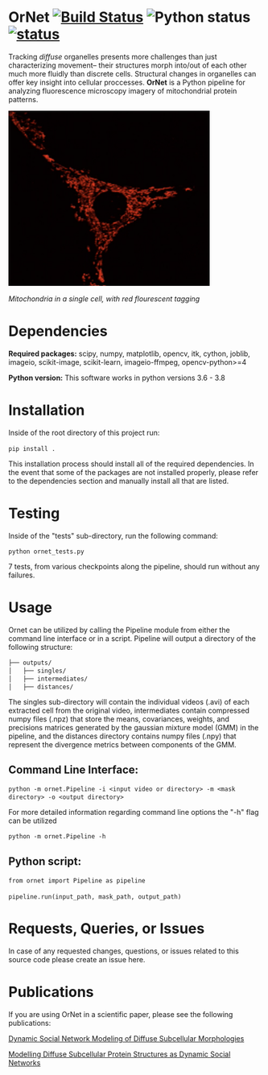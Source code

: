 # OrNet [![Build Status](https://travis-ci.org/quinngroup/ornet.svg?branch=master)](https://travis-ci.org/quinngroup/ornet) ![Python status](https://img.shields.io/badge/python-3.6%20%7C%203.7%20%7C%203.8-blue) [![status](https://joss.theoj.org/papers/6fbce182256576a0dd3d35c26f83a9ef/status.svg)](https://joss.theoj.org/papers/6fbce182256576a0dd3d35c26f83a9ef)
Tracking *diffuse* organelles presents more challenges than just characterizing movement– their structures morph into/out of each other much more fluidly than discrete cells. Structural changes in organelles can offer key insight into cellular proccesses. **OrNet** is a Python pipeline for analyzing fluorescence microscopy imagery of mitochondrial protein patterns. 


<img src="img/MitoEx.png" width="400">

*Mitochondria in a single cell, with red flourescent tagging* 

# Dependencies
**Required packages:** scipy, numpy, matplotlib, opencv, itk, cython,
joblib, imageio, scikit-image, scikit-learn, imageio-ffmpeg,
opencv-python>=4

**Python version:**
This software works in python versions 3.6 - 3.8

# Installation
Inside of the root directory of this project run:

```pip install .```

This installation process should install all of the required dependencies.
In the event that some of the packages are not installed properly,
please refer to the dependencies section and manually install all that are listed.

# Testing
Inside of the "tests" sub-directory, run the following command:

```
python ornet_tests.py
```

7 tests, from various checkpoints along the pipeline, should run without any failures.

# Usage
Ornet can be utilized by calling the Pipeline module from either the command line interface or in a script.
Pipeline will output a directory of the following structure:

```
├── outputs/
│   ├── singles/
│   ├── intermediates/
│   ├── distances/
```

The singles sub-directory will contain the individual videos (.avi) of each extracted cell from the original video, 
intermediates contain compressed numpy files (.npz) that store the means, covariances, weights, and precisions
matrices generated by the gaussian mixture model (GMM) in the pipeline, and the distances directory contains numpy files (.npy)
that represent the divergence metrics between components of the GMM.

## Command Line Interface:
```
python -m ornet.Pipeline -i <input video or directory> -m <mask directory> -o <output directory>
```

For more detailed information regarding command line options the "-h" flag can be utilized

```
python -m ornet.Pipeline -h
```

## Python script:
```
from ornet import Pipeline as pipeline

pipeline.run(input_path, mask_path, output_path)
```

# Requests, Queries, or Issues
In case of any requested changes, questions, or issues related to this source code please create an issue here.

# Publications
If you are using OrNet in a scientific paper, please see the following publications:

[Dynamic Social Network Modeling of Diffuse Subcellular Morphologies](https://conference.scipy.org/proceedings/scipy2018/Andrew_Durden.html)

[Modelling Diffuse Subcellular Protein Structures as Dynamic Social Networks](https://arxiv.org/abs/1904.12960)

